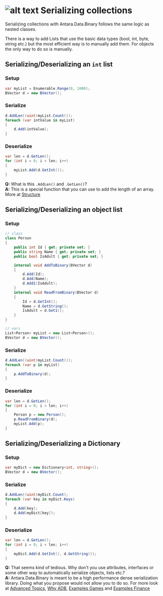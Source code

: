 # ![alt text](http://cdn.3volve.io/adb/images/logo/0.5x/logo@0.5x.png "ADB Logo")   Serializing collections

Serializing collections with Antara.Data.Binary follows the same logic as nested classes. 

There is a way to add Lists that use the basic data types (bool, int, byte, string etc.) but the most efficient way is to manually add them. For objects the only way to do so is manually. 

## Serializing/Deserializing an `int` list

### Setup

```C#
var myList = Enumerable.Range(0, 1000);
BVector d = new BVector();
```

### Serialize

```C#
d.AddLen((uint)myList.Count());
foreach (var intValue in myList)
{
    d.Add(intValue);
}
```

### Deserialize

```C#
var len = d.GetLen();
for (int i = 0; i < len; i++)
{
    myList.Add(d.GetInt());
}
```

**Q:** What is this `.AddLen()` and `.GetLen()`?  
**A:** This is a special function that you can use to add the length of an array. More at [Structure](STRUCTURE.md)



## Serializing/Deserializing an object list

### Setup

```c#
// class    
class Person
{
    public int Id { get; private set; }
    public string Name { get; private set; }
    public bool IsAdult { get; private set; }

    internal void AddToBinary(BVector d)
    {
        d.Add(Id);
        d.Add(Name);
        d.Add1(IsAdult);
    }
    internal void ReadFromBinary(BVector d)
    {
        Id = d.GetInt();
        Name = d.GetString();
        IsAdult = d.Get1();
    }
}

// vars
List<Person> myList = new List<Person>();
BVector d = new BVector();
```



### Serialize

```C#
d.AddLen((uint)myList.Count());
foreach (var p in myList)
{
    p.AddToBinary(d);
}
```



### Deserialize

```c#
var len = d.GetLen();
for (int i = 0; i < len; i++)
{
    Person p = new Person();
    p.ReadFromBinary(d);
    myList.Add(p);
}
```



## Serializing/Deserializing a Dictionary

### Setup

```c#
var myDict = new Dictionary<int, string>();
BVector d = new BVector();
```



### Serialize

```c#
d.AddLen((uint)myDict.Count);
foreach (var key in myDict.Keys)
{
    d.Add(key);
    d.Add(myDict[key]);
}
```



### Deserialize

```C#
var len = d.GetLen();
for (int i = 0; i < len; i++)
{
    myDict.Add(d.GetInt(), d.GetString());
}
```



**Q:** That seems kind of tedious. Why don't you use attributes, interfaces or some other way to automatically serialize objects, lists etc.?  
**A:** Antara.Data.Binary is meant to be a high performance dense serialization library. Doing what you propose would not allow you to do so. For more look at [Advanced Topics](ADVANCED_TOPICS.md), [Why ADB](WHY_ADB.md), [Examples Games](EXAMPLES_GAMES.md) and [Examples Finance](EXAMPLES_FINANCE.md)







